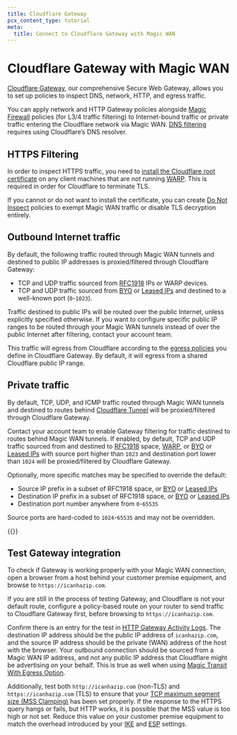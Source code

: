 ```yaml
---
title: Cloudflare Gateway
pcx_content_type: tutorial
meta:
  title: Connect to Cloudflare Gateway with Magic WAN
---
```


# Cloudflare Gateway with Magic WAN

[Cloudflare Gateway](/cloudflare-one/policies/gateway/), our comprehensive Secure Web Gateway, allows you to set up policies to inspect DNS, network, HTTP, and egress traffic.

You can apply network and HTTP Gateway policies alongside [Magic Firewall](/magic-firewall/) policies (for L3/4 traffic filtering) to Internet-bound traffic or private traffic entering the Cloudflare network via Magic WAN. [DNS filtering](/learning-paths/dns-filtering/) requires using Cloudflare’s DNS resolver.

## HTTPS Filtering

In order to inspect HTTPS traffic, you need to [install the Cloudflare root certificate](/cloudflare-one/connections/connect-devices/warp/user-side-certificates/install-cloudflare-cert/#download-the-cloudflare-root-certificate) on any client machines that are not running [WARP](/cloudflare-one/connections/connect-devices/warp/). This is required in order for Cloudflare to terminate TLS.

If you cannot or do not want to install the certificate, you can create [Do Not Inspect](/cloudflare-one/policies/gateway/http-policies/#do-not-inspect) policies to exempt Magic WAN traffic or disable TLS decryption entirely.

## Outbound Internet traffic

By default, the following traffic routed through Magic WAN tunnels and destined to public IP addresses is proxied/filtered through Cloudflare Gateway:

- TCP and UDP traffic sourced from [RFC1918](https://datatracker.ietf.org/doc/html/rfc1918) IPs or WARP devices.
- TCP and UDP traffic sourced from [BYO](/byoip/) or [Leased IPs](/magic-transit/cloudflare-ips/) and destined to a well-known port (`0`-`1023`).

Traffic destined to public IPs will be routed over the public Internet, unless explicitly specified otherwise. If you want to configure specific public IP ranges to be routed through your Magic WAN tunnels instead of over the public Internet after filtering, contact your account team.

This traffic will egress from Cloudflare according to the [egress policies](/cloudflare-one/policies/gateway/egress-policies/) you define in Cloudflare Gateway. By default, it will egress from a shared Cloudflare public IP range.

## Private traffic

By default, TCP, UDP, and ICMP traffic routed through Magic WAN tunnels and destined to routes behind [Cloudflare Tunnel](/cloudflare-one/connections/connect-networks/#cloudflare-tunnel) will be proxied/filtered through Cloudflare Gateway.

Contact your account team to enable Gateway filtering for traffic destined to routes behind Magic WAN tunnels. If enabled, by default, TCP and UDP traffic sourced from and destined to [RFC1918](https://datatracker.ietf.org/doc/html/rfc1918) space, [WARP](/cloudflare-one/connections/connect-devices/warp/), or [BYO](/byoip/) or [Leased IPs](/magic-transit/cloudflare-ips/) with source port higher than `1023` and destination port lower than `1024` will be proxied/filtered by Cloudflare Gateway. 

Optionally, more specific matches may be specified to override the default:

- Source IP prefix in a subset of RFC1918 space, or [BYO](/byoip/) or [Leased IPs](/magic-transit/cloudflare-ips/)
- Destination IP prefix in a subset of RFC1918 space, or [BYO](/byoip/) or [Leased IPs](/magic-transit/cloudflare-ips/)
- Destination port number anywhere from `0`-`65535`

Source ports are hard-coded to `1024`-`65535` and may not be overridden.

{{<render file="_traceroute.md">}}

## Test Gateway integration

To check if Gateway is working properly with your Magic WAN connection, open a browser from a host behind your customer premise equipment, and browse to `https://icanhazip.com`.

If you are still in the process of testing Gateway, and Cloudflare is not your default route, configure a policy-based route on your router to send traffic to Cloudflare Gateway first, before browsing to `https://icanhazip.com`. 

Confirm there is an entry for the test in [HTTP Gateway Activity Logs](/cloudflare-one/insights/logs/gateway-logs/#http-logs). The destination IP address should be the public IP address of `icanhazip.com`, and the source IP address should be the private (WAN) address of the host with the browser. Your outbound connection should be sourced from a Magic WAN IP address, and not any public IP address that Cloudflare might be advertising on your behalf. This is true as well when using [Magic Transit With Egress Option](/reference-architecture/architectures/magic-transit/#32-magic-transit-with-egress-option-enabled).

Additionally, test both `http://icanhazip.com` (non-TLS) and `https://icanhazip.com` (TLS) to ensure that your [TCP maximum segment size (MSS Clamping)](/magic-wan/prerequisites/#set-maximum-segment-size) has been set properly.  If the response to the HTTPS query hangs or fails, but HTTP works, it is possible that the MSS value is too high or not set. Reduce this value on your customer premise equipment to match the overhead introduced by your [IKE](/magic-wan/reference/tunnels/#supported-configuration-parameters) and [ESP](https://en.wikipedia.org/wiki/IPsec#Encapsulating_Security_Payload) settings.  
